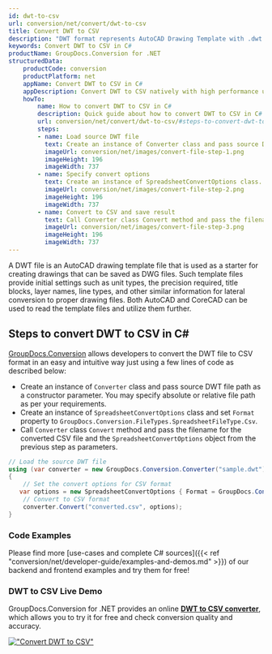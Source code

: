```yaml
---
id: dwt-to-csv
url: conversion/net/convert/dwt-to-csv
title: Convert DWT to CSV
description: "DWT format represents AutoCAD Drawing Template with .dwt extension. Learn how to convert DWT to CSV file programmatically in C# language using GroupDocs.Conversion for .NET library."
keywords: Convert DWT to CSV in C#
productName: GroupDocs.Conversion for .NET
structuredData:
    productCode: conversion
    productPlatform: net
    appName: Convert DWT to CSV in C#
    appDescription: Convert DWT to CSV natively with high performance using C# language and server side GroupDocs.Conversion for .NET APIs, without the use of any software like Microsoft or Open Office.
    howTo:
        name: How to convert DWT to CSV in C# 
        description: Quick guide about how to convert DWT to CSV in C# with high performance and accuracy.
        url: conversion/net/convert/dwt-to-csv/#steps-to-convert-dwt-to-csv-in-c
        steps:
        - name: Load source DWT file 
          text: Create an instance of Converter class and pass source DWT file path as a constructor parameter. You may specify absolute or relative file path as per your requirements. 
          imageUrl: conversion/net/images/convert-file-step-1.png
          imageHeight: 196
          imageWidth: 737
        - name: Specify convert options 
          text: Create an instance of SpreadsheetConvertOptions class.
          imageUrl: conversion/net/images/convert-file-step-2.png
          imageHeight: 196
          imageWidth: 737
        - name: Convert to CSV and save result 
          text: Call Converter class Convert method and pass the filename for the converted HTML file and the SpreadsheetConvertOptions object from the previous step as parameters.
          imageUrl: conversion/net/images/convert-file-step-3.png
          imageHeight: 196
          imageWidth: 737
---
```


A DWT file is an AutoCAD drawing template file that is used as a starter for creating drawings that can be saved as DWG files. Such template files provide initial settings such as unit types, the precision required, title blocks, layer names, line types, and other similar information for lateral conversion to proper drawing files. Both AutoCAD and CoreCAD can be used to read the template files and utilize them further.

## Steps to convert DWT to CSV in C#

[GroupDocs.Conversion](https://products.groupdocs.com/conversion/net) allows developers to convert the DWT file to CSV format in an easy and intuitive way just using a few lines of code as described below:

* Create an instance of `Converter` class and pass source DWT file path as a constructor parameter. You may specify absolute or relative file path as per your requirements. 
* Create an instance of `SpreadsheetConvertOptions` class and set `Format` property to `GroupDocs.Conversion.FileTypes.SpreadsheetFileType.Csv`.
* Call `Converter` class `Convert` method and pass the filename for the converted CSV file and the `SpreadsheetConvertOptions` object from the previous step as parameters.

```csharp
// Load the source DWT file
using (var converter = new GroupDocs.Conversion.Converter("sample.dwt"))
{
    // Set the convert options for CSV format
   var options = new SpreadsheetConvertOptions { Format = GroupDocs.Conversion.FileTypes.SpreadsheetFileType.Csv };
    // Convert to CSV format
    converter.Convert("converted.csv", options);
}
```

### Code Examples

Please find more [use-cases and complete C# sources]({{< ref "conversion/net/developer-guide/examples-and-demos.md" >}}) of our backend and frontend examples and try them for free!

### DWT to CSV Live Demo

GroupDocs.Conversion for .NET provides an online [**DWT to CSV converter**](https://products.groupdocs.app/conversion/dwt-to-csv), which allows you to try it for free and check conversion quality and accuracy.

[!["Convert DWT to CSV"](conversion/net/images/convert-to-csv/convert-dwt-to-csv.png)](https://products.groupdocs.app/conversion/dwt-to-csv)